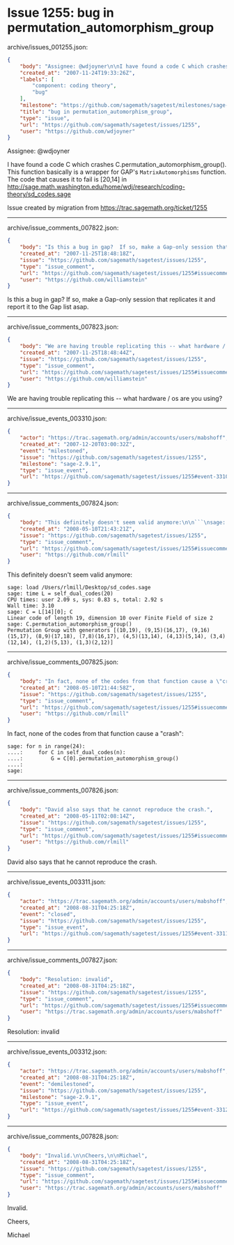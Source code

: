 # Issue 1255: bug in permutation_automorphism_group

archive/issues_001255.json:
```json
{
    "body": "Assignee: @wdjoyner\n\nI have found a code C which crashes C.permutation_automorphism_group().\nThis function basically is a wrapper for GAP's `MatrixAutomorphisms` \nfunction. The code that causes it to fail is [20,14] in\nhttp://sage.math.washington.edu/home/wdj/research/coding-theory/sd_codes.sage\n\nIssue created by migration from https://trac.sagemath.org/ticket/1255\n\n",
    "created_at": "2007-11-24T19:33:26Z",
    "labels": [
        "component: coding theory",
        "bug"
    ],
    "milestone": "https://github.com/sagemath/sagetest/milestones/sage-duplicate/invalid/wontfix",
    "title": "bug in permutation_automorphism_group",
    "type": "issue",
    "url": "https://github.com/sagemath/sagetest/issues/1255",
    "user": "https://github.com/wdjoyner"
}
```
Assignee: @wdjoyner

I have found a code C which crashes C.permutation_automorphism_group().
This function basically is a wrapper for GAP's `MatrixAutomorphisms` 
function. The code that causes it to fail is [20,14] in
http://sage.math.washington.edu/home/wdj/research/coding-theory/sd_codes.sage

Issue created by migration from https://trac.sagemath.org/ticket/1255





---

archive/issue_comments_007822.json:
```json
{
    "body": "Is this a bug in gap?  If so, make a Gap-only session that replicates it and report it to the Gap list asap.",
    "created_at": "2007-11-25T18:48:18Z",
    "issue": "https://github.com/sagemath/sagetest/issues/1255",
    "type": "issue_comment",
    "url": "https://github.com/sagemath/sagetest/issues/1255#issuecomment-7822",
    "user": "https://github.com/williamstein"
}
```

Is this a bug in gap?  If so, make a Gap-only session that replicates it and report it to the Gap list asap.



---

archive/issue_comments_007823.json:
```json
{
    "body": "We are having trouble replicating this -- what hardware / os are you using?",
    "created_at": "2007-11-25T18:48:44Z",
    "issue": "https://github.com/sagemath/sagetest/issues/1255",
    "type": "issue_comment",
    "url": "https://github.com/sagemath/sagetest/issues/1255#issuecomment-7823",
    "user": "https://github.com/williamstein"
}
```

We are having trouble replicating this -- what hardware / os are you using?



---

archive/issue_events_003310.json:
```json
{
    "actor": "https://trac.sagemath.org/admin/accounts/users/mabshoff",
    "created_at": "2007-12-20T03:00:32Z",
    "event": "milestoned",
    "issue": "https://github.com/sagemath/sagetest/issues/1255",
    "milestone": "sage-2.9.1",
    "type": "issue_event",
    "url": "https://github.com/sagemath/sagetest/issues/1255#event-3310"
}
```



---

archive/issue_comments_007824.json:
```json
{
    "body": "This definitely doesn't seem valid anymore:\n\n```\nsage: load /Users/rlmill/Desktop/sd_codes.sage\nsage: time L = self_dual_codes(20)\nCPU times: user 2.09 s, sys: 0.83 s, total: 2.92 s\nWall time: 3.10\nsage: C = L[14][0]; C\nLinear code of length 19, dimension 10 over Finite Field of size 2\nsage: C.permutation_automorphism_group()\nPermutation Group with generators [(10,19), (9,15)(16,17), (9,16)(15,17), (8,9)(17,18), (7,8)(16,17), (4,5)(13,14), (4,13)(5,14), (3,4)(12,14), (1,2)(5,13), (1,3)(2,12)]\n```\n",
    "created_at": "2008-05-10T21:43:21Z",
    "issue": "https://github.com/sagemath/sagetest/issues/1255",
    "type": "issue_comment",
    "url": "https://github.com/sagemath/sagetest/issues/1255#issuecomment-7824",
    "user": "https://github.com/rlmill"
}
```

This definitely doesn't seem valid anymore:

```
sage: load /Users/rlmill/Desktop/sd_codes.sage
sage: time L = self_dual_codes(20)
CPU times: user 2.09 s, sys: 0.83 s, total: 2.92 s
Wall time: 3.10
sage: C = L[14][0]; C
Linear code of length 19, dimension 10 over Finite Field of size 2
sage: C.permutation_automorphism_group()
Permutation Group with generators [(10,19), (9,15)(16,17), (9,16)(15,17), (8,9)(17,18), (7,8)(16,17), (4,5)(13,14), (4,13)(5,14), (3,4)(12,14), (1,2)(5,13), (1,3)(2,12)]
```




---

archive/issue_comments_007825.json:
```json
{
    "body": "In fact, none of the codes from that function cause a \"crash\":\n\n```\nsage: for n in range(24):\n....:     for C in self_dual_codes(n):\n....:         G = C[0].permutation_automorphism_group()\n....:         \nsage: \n```\n",
    "created_at": "2008-05-10T21:44:58Z",
    "issue": "https://github.com/sagemath/sagetest/issues/1255",
    "type": "issue_comment",
    "url": "https://github.com/sagemath/sagetest/issues/1255#issuecomment-7825",
    "user": "https://github.com/rlmill"
}
```

In fact, none of the codes from that function cause a "crash":

```
sage: for n in range(24):
....:     for C in self_dual_codes(n):
....:         G = C[0].permutation_automorphism_group()
....:         
sage: 
```




---

archive/issue_comments_007826.json:
```json
{
    "body": "David also says that he cannot reproduce the crash.",
    "created_at": "2008-05-11T02:08:14Z",
    "issue": "https://github.com/sagemath/sagetest/issues/1255",
    "type": "issue_comment",
    "url": "https://github.com/sagemath/sagetest/issues/1255#issuecomment-7826",
    "user": "https://github.com/rlmill"
}
```

David also says that he cannot reproduce the crash.



---

archive/issue_events_003311.json:
```json
{
    "actor": "https://trac.sagemath.org/admin/accounts/users/mabshoff",
    "created_at": "2008-08-31T04:25:18Z",
    "event": "closed",
    "issue": "https://github.com/sagemath/sagetest/issues/1255",
    "type": "issue_event",
    "url": "https://github.com/sagemath/sagetest/issues/1255#event-3311"
}
```



---

archive/issue_comments_007827.json:
```json
{
    "body": "Resolution: invalid",
    "created_at": "2008-08-31T04:25:18Z",
    "issue": "https://github.com/sagemath/sagetest/issues/1255",
    "type": "issue_comment",
    "url": "https://github.com/sagemath/sagetest/issues/1255#issuecomment-7827",
    "user": "https://trac.sagemath.org/admin/accounts/users/mabshoff"
}
```

Resolution: invalid



---

archive/issue_events_003312.json:
```json
{
    "actor": "https://trac.sagemath.org/admin/accounts/users/mabshoff",
    "created_at": "2008-08-31T04:25:18Z",
    "event": "demilestoned",
    "issue": "https://github.com/sagemath/sagetest/issues/1255",
    "milestone": "sage-2.9.1",
    "type": "issue_event",
    "url": "https://github.com/sagemath/sagetest/issues/1255#event-3312"
}
```



---

archive/issue_comments_007828.json:
```json
{
    "body": "Invalid.\n\nCheers,\n\nMichael",
    "created_at": "2008-08-31T04:25:18Z",
    "issue": "https://github.com/sagemath/sagetest/issues/1255",
    "type": "issue_comment",
    "url": "https://github.com/sagemath/sagetest/issues/1255#issuecomment-7828",
    "user": "https://trac.sagemath.org/admin/accounts/users/mabshoff"
}
```

Invalid.

Cheers,

Michael
